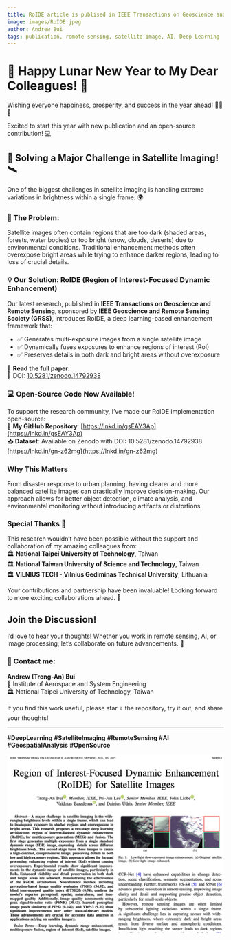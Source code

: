 ```yaml
---
title: RoIDE article is publised in IEEE Transactions on Geoscience and Remote Sensing
image: images/RoIDE.jpeg
author: Andrew Bui
tags: publication, remote sensing, satellite image, AI, Deep Learning
---
```


# 🎊 Happy Lunar New Year to My Dear Colleagues! 🎊
Wishing everyone happiness, prosperity, and success in the year ahead! 🏮🐉✨

Excited to start this year with new publication and an open-source contribution! 💻

## 🚀 Solving a Major Challenge in Satellite Imaging! 🛰️
One of the biggest challenges in satellite imaging is handling extreme variations in brightness within a single frame. 🌍

### 📌 The Problem:
Satellite images often contain regions that are too dark (shaded areas, forests, water bodies) or too bright (snow, clouds, deserts) due to environmental conditions. Traditional enhancement methods often overexpose bright areas while trying to enhance darker regions, leading to loss of crucial details.

### 💡 Our Solution: RoIDE (Region of Interest-Focused Dynamic Enhancement)
Our latest research, published in **IEEE Transactions on Geoscience and Remote Sensing**, sponsored by **IEEE Geoscience and Remote Sensing Society (GRSS)**, introduces RoIDE, a deep learning-based enhancement framework that:
- ✅ Generates multi-exposure images from a single satellite image
- ✅ Dynamically fuses exposures to enhance regions of interest (RoI)
- ✅ Preserves details in both dark and bright areas without overexposure

📖 **Read the full paper**:  
🔗 DOI: [10.5281/zenodo.14792938](https://lnkd.in/gn-z62mg)

### 💻 Open-Source Code Now Available!
To support the research community, I’ve made our RoIDE implementation open-source:  
🔗 **My GitHub Repository**: [https://lnkd.in/gsEAY3Ap](https://lnkd.in/gsEAY3Ap)  
📥 **Dataset**: Available on Zenodo with DOI: 10.5281/zenodo.14792938 [https://lnkd.in/gn-z62mg](https://lnkd.in/gn-z62mg)

### Why This Matters
From disaster response to urban planning, having clearer and more balanced satellite images can drastically improve decision-making. Our approach allows for better object detection, climate analysis, and environmental monitoring without introducing artifacts or distortions.

### Special Thanks 💙
This research wouldn’t have been possible without the support and collaboration of my amazing colleagues from:  
🏛 **National Taipei University of Technology**, Taiwan  
🏛 **National Taiwan University of Science and Technology**, Taiwan  
🏛 **VILNIUS TECH - Vilnius Gediminas Technical University**, Lithuania  

Your contributions and partnership have been invaluable! Looking forward to more exciting collaborations ahead. 🙌

## Join the Discussion!
I’d love to hear your thoughts! Whether you work in remote sensing, AI, or image processing, let’s collaborate on future advancements. 🚀

### 📧 Contact me:
**Andrew (Trong-An) Bui**  
📌 Institute of Aerospace and System Engineering  
🏛 National Taipei University of Technology, Taiwan

If you find this work useful, please star ⭐ the repository, try it out, and share your thoughts!

---

**#DeepLearning** **#SatelliteImaging** **#RemoteSensing** **#AI** **#GeospatialAnalysis** **#OpenSource**

![RoIDE Region of Interest-Focused Dynamic Enhancement](images/RoIDE.jpeg)


